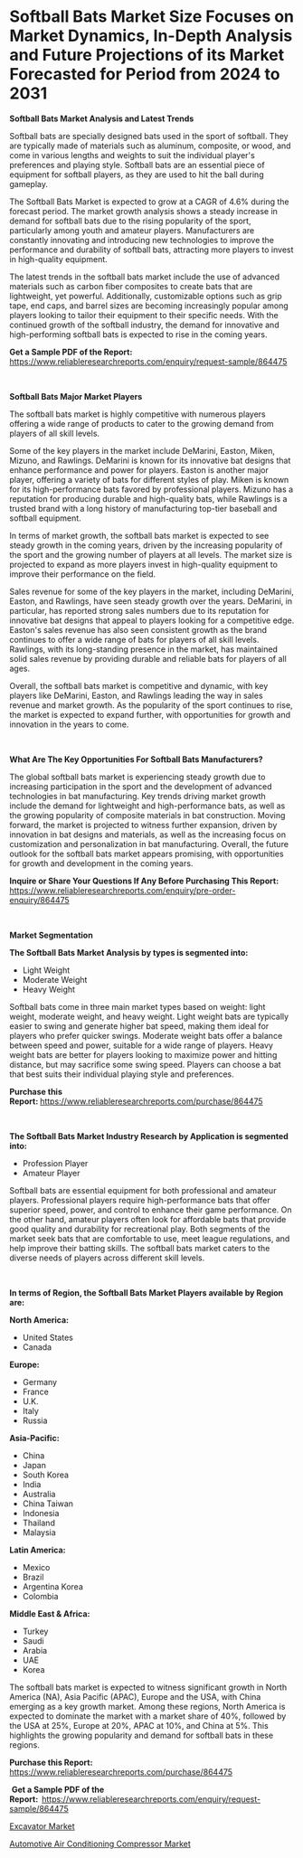 <p><h1>Softball Bats Market Size Focuses on Market Dynamics, In-Depth Analysis and Future Projections of its Market Forecasted for Period from 2024 to 2031</h1></p><p><strong>Softball Bats Market Analysis and Latest Trends</strong></p>
<p><p>Softball bats are specially designed bats used in the sport of softball. They are typically made of materials such as aluminum, composite, or wood, and come in various lengths and weights to suit the individual player's preferences and playing style. Softball bats are an essential piece of equipment for softball players, as they are used to hit the ball during gameplay.</p><p>The Softball Bats Market is expected to grow at a CAGR of 4.6% during the forecast period. The market growth analysis shows a steady increase in demand for softball bats due to the rising popularity of the sport, particularly among youth and amateur players. Manufacturers are constantly innovating and introducing new technologies to improve the performance and durability of softball bats, attracting more players to invest in high-quality equipment.</p><p>The latest trends in the softball bats market include the use of advanced materials such as carbon fiber composites to create bats that are lightweight, yet powerful. Additionally, customizable options such as grip tape, end caps, and barrel sizes are becoming increasingly popular among players looking to tailor their equipment to their specific needs. With the continued growth of the softball industry, the demand for innovative and high-performing softball bats is expected to rise in the coming years.</p></p>
<p><strong>Get a Sample PDF of the Report:&nbsp;</strong> <a href="https://www.reliableresearchreports.com/enquiry/request-sample/864475">https://www.reliableresearchreports.com/enquiry/request-sample/864475</a></p>
<p>&nbsp;</p>
<p><strong>Softball Bats Major Market Players</strong></p>
<p><p>The softball bats market is highly competitive with numerous players offering a wide range of products to cater to the growing demand from players of all skill levels. </p><p>Some of the key players in the market include DeMarini, Easton, Miken, Mizuno, and Rawlings. DeMarini is known for its innovative bat designs that enhance performance and power for players. Easton is another major player, offering a variety of bats for different styles of play. Miken is known for its high-performance bats favored by professional players. Mizuno has a reputation for producing durable and high-quality bats, while Rawlings is a trusted brand with a long history of manufacturing top-tier baseball and softball equipment.</p><p>In terms of market growth, the softball bats market is expected to see steady growth in the coming years, driven by the increasing popularity of the sport and the growing number of players at all levels. The market size is projected to expand as more players invest in high-quality equipment to improve their performance on the field.</p><p>Sales revenue for some of the key players in the market, including DeMarini, Easton, and Rawlings, have seen steady growth over the years. DeMarini, in particular, has reported strong sales numbers due to its reputation for innovative bat designs that appeal to players looking for a competitive edge. Easton's sales revenue has also seen consistent growth as the brand continues to offer a wide range of bats for players of all skill levels. Rawlings, with its long-standing presence in the market, has maintained solid sales revenue by providing durable and reliable bats for players of all ages. </p><p>Overall, the softball bats market is competitive and dynamic, with key players like DeMarini, Easton, and Rawlings leading the way in sales revenue and market growth. As the popularity of the sport continues to rise, the market is expected to expand further, with opportunities for growth and innovation in the years to come.</p></p>
<p>&nbsp;</p>
<p><strong>What Are The Key Opportunities For Softball Bats Manufacturers?</strong></p>
<p><p>The global softball bats market is experiencing steady growth due to increasing participation in the sport and the development of advanced technologies in bat manufacturing. Key trends driving market growth include the demand for lightweight and high-performance bats, as well as the growing popularity of composite materials in bat construction. Moving forward, the market is projected to witness further expansion, driven by innovation in bat designs and materials, as well as the increasing focus on customization and personalization in bat manufacturing. Overall, the future outlook for the softball bats market appears promising, with opportunities for growth and development in the coming years.</p></p>
<p><strong>Inquire or Share Your Questions If Any Before Purchasing This Report:</strong> <a href="https://www.reliableresearchreports.com/enquiry/pre-order-enquiry/864475">https://www.reliableresearchreports.com/enquiry/pre-order-enquiry/864475</a></p>
<p>&nbsp;</p>
<p><strong>Market Segmentation</strong></p>
<p><strong>The Softball Bats Market Analysis by types is segmented into:</strong></p>
<p><ul><li>Light Weight</li><li>Moderate Weight</li><li>Heavy Weight</li></ul></p>
<p><p>Softball bats come in three main market types based on weight: light weight, moderate weight, and heavy weight. Light weight bats are typically easier to swing and generate higher bat speed, making them ideal for players who prefer quicker swings. Moderate weight bats offer a balance between speed and power, suitable for a wide range of players. Heavy weight bats are better for players looking to maximize power and hitting distance, but may sacrifice some swing speed. Players can choose a bat that best suits their individual playing style and preferences.</p></p>
<p><strong>Purchase this Report:&nbsp;</strong><a href="https://www.reliableresearchreports.com/purchase/864475">https://www.reliableresearchreports.com/purchase/864475</a></p>
<p>&nbsp;</p>
<p><strong>The Softball Bats Market Industry Research by Application is segmented into:</strong></p>
<p><ul><li>Profession Player</li><li>Amateur Player</li></ul></p>
<p><p>Softball bats are essential equipment for both professional and amateur players. Professional players require high-performance bats that offer superior speed, power, and control to enhance their game performance. On the other hand, amateur players often look for affordable bats that provide good quality and durability for recreational play. Both segments of the market seek bats that are comfortable to use, meet league regulations, and help improve their batting skills. The softball bats market caters to the diverse needs of players across different skill levels.</p></p>
<p>&nbsp;</p>
<p><strong>In terms of Region, the Softball Bats Market Players available by Region are:</strong></p>
<p>
    <p> <strong> North America: </strong>
        <ul>
            <li>United States</li>
            <li>Canada</li>
        </ul>
        </p> 
    <p> <strong> Europe: </strong>
        <ul>
            <li>Germany</li>
            <li>France</li>
            <li>U.K.</li>
            <li>Italy</li>
            <li>Russia</li>
        </ul>
        </p> 
    <p> <strong> Asia-Pacific: </strong>
        <ul>
            <li>China</li>
            <li>Japan</li>
            <li>South Korea</li>
            <li>India</li>
            <li>Australia</li>
            <li>China Taiwan</li>
            <li>Indonesia</li>
            <li>Thailand</li>
            <li>Malaysia</li>
        </ul>
        </p> 
    <p> <strong> Latin America: </strong>
        <ul>
            <li>Mexico</li>
            <li>Brazil</li>
            <li>Argentina Korea</li>
            <li>Colombia</li>
        </ul>
        </p> 
    <p> <strong> Middle East & Africa: </strong>
        <ul>
            <li>Turkey</li>
            <li>Saudi</li>
            <li>Arabia</li>
            <li>UAE</li>
            <li>Korea</li>
        </ul>
    </p>
    </p>
<p><p>The softball bats market is expected to witness significant growth in North America (NA), Asia Pacific (APAC), Europe and the USA, with China emerging as a key growth market. Among these regions, North America is expected to dominate the market with a market share of 40%, followed by the USA at 25%, Europe at 20%, APAC at 10%, and China at 5%. This highlights the growing popularity and demand for softball bats in these regions.</p></p>
<p><strong>Purchase this Report: </strong><a href="https://www.reliableresearchreports.com/purchase/864475">https://www.reliableresearchreports.com/purchase/864475</a></p>
<p>&nbsp;<strong>Get a Sample PDF of the Report:&nbsp;&nbsp;</strong><a href="https://www.reliableresearchreports.com/enquiry/request-sample/864475">https://www.reliableresearchreports.com/enquiry/request-sample/864475</a></p>
<p><strong></strong></p>
<p><p><a href="https://view.publitas.com/reportprime-1/excavator-market-size-share-trends-analysis-report-by-application-regional-outlook-competitive-strategies-and-segment-forecasts-2024-2031/">Excavator Market</a></p><p><a href="https://valiant-lunge-8fe.notion.site/Automotive-Air-Conditioning-Compressor-Market-Centers-on-Aspects-such-as-Market-Growth-Market-Share-de308de7b12d45b9b9198d2c87de5edb">Automotive Air Conditioning Compressor Market</a></p></p>